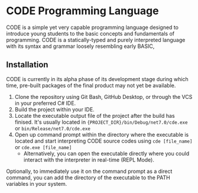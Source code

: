 # CODE Programming Language
CODE is a simple yet very capable programming language designed to introduce young students to the basic concepts and fundamentals of programming. CODE is a statically-typed and purely interpreted language with its syntax and grammar loosely resembling early BASIC,

## Installation
CODE is currently in its alpha phase of its development stage during which time, pre-built packages of the final product may not yet be available.

1. Clone the repository using Git Bash, GitHub Desktop, or through the VCS in your preferred C# IDE.
2. Build the project within your IDE.
3. Locate the executable output file of the project after the build has finised. It's usually located in `{PROJECT_DIR}/bin/Debug/net7.0/cde.exe` or `bin/Release/net7.0/cde.exe`
4. Open up command prompt within the directory where the executable is located and start interpreting CODE source codes using `cde [file_name]` or `cde.exe [file_name]`
   - Alternatively, you can open the executable directly where you could interact with the interpreter in real-time (REPL Mode).
  
Optionally, to immediately use it on the command prompt as a direct command, you can add the directory of the executable to the PATH variables in your system.
